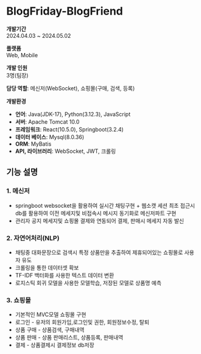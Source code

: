 # BlogFriday-BlogFriend  

**개발기간**  
2024.04.03 ~ 2024.05.02  

**플랫폼**  
Web, Mobile  

**개발 인원**  
3명(팀장)  

**담당 역할**: 메신저(WebSocket), 쇼핑몰(구매, 검색, 등록)  

**개발환경**	  

- **언어**:			Java(JDK-17), Python(3.12.3), JavaScript  
- **서버**: 			Apache Tomcat 10.0  
- **프레임워크**:		React(10.5.0), Springboot(3.2.4)  
- **데이터 베이스**:		Mysql(8.0.36)  
- **ORM**:			MyBatis  
- **API, 라이브러리**:		WebSocket, JWT, 크롤링  


## 기능 설명  

### 1. 메신저   
 - springboot websocket을 활용하여 실시간 채팅구현 + 웹소캣 세션 최초 접근시 db를 활용하여 이전 메세지및 비접속시 메시지 동기화로 메신저파트 구현  
 - 관리자 공지 메세지및 쇼핑몰 결제와 연동되어 결제, 판매시 메세지 자동 발신   

### 2. 자연어처리(NLP)   
 - 채팅중 대화문장으로 검색시 특정 상품만을 추출하여 제휴되어있는 쇼핑몰로 사용자 유도  
 - 크롤링을 통한 데이터셋 확보  
 - TF-IDF 백터화를 사용한 텍스트 데이터 변환  
 - 로지스틱 회귀 모델을 사용한 모델학습, 저장된 모델로 상품명 예측  

### 3. 쇼핑몰   
 - 기본적인 MVC모델 쇼핑몰 구현  
 - 로그인 - 유저의 회원가입,로그인및 권한, 회원정보수정, 탈퇴  
 - 상품 구매 - 상품검색, 구매내역  
 - 상품 판매 - 상품 판매리스트, 상품등록, 판매내역  
 - 결제 - 상품결제시 결제정보 db저장  
 
